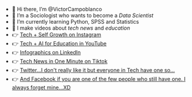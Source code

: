- 👋 Hi there, I’m @VictorCampoblanco
- 👀 I’m a Sociologist who wants to become a *Data Scientist*
- 🌱 I’m currently learning Python, SPSS and Statistics
- 💞️ I make videos about *tech news* and *education*
- 👉 [Tech + Self Growth on Instagram](www.instagram.com/victorcampoblanco)
- 👉 [Tech + AI for Education in YouTube](www.youtube.com/@victorcampoblanco)
- 👉 [Infographics on LinkedIn](https://www.linkedin.com/in/victorcampoblanco/)
- 👉 [Tech News in One Minute on Tiktok](www.tiktok.com/@victorcampoblanco)
- 👉 [Twitter...I don't really like it but everyone in Tech have one so...](https://twitter.com/scampoblanco)
- 👉 [And Facebook if you are one of the few people who still have one. I always forget mine...XD](https://www.facebook.com/victorcampoblanco/)

<!---
VictorCampoblanco/VictorCampoblanco is a ✨ special ✨ repository because its `README.md` (this file) appears on your GitHub profile.
You can click the Preview link to take a look at your changes.
--->
